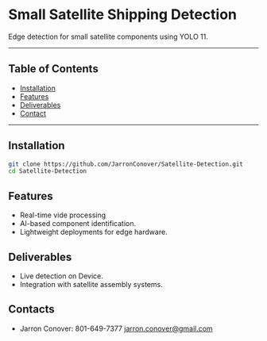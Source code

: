 # Small Satellite Shipping Detection

Edge detection for small satellite components using YOLO 11.

---

## Table of Contents
- [Installation](#installation)
- [Features](#features)
- [Deliverables](#deliverables)
- [Contact](#contact)

---

## Installation

```bash
git clone https://github.com/JarronConover/Satellite-Detection.git
cd Satellite-Detection
```

## Features

- Real-time vide processing
- AI-based component identification.
- Lightweight deployments for edge hardware.


## Deliverables

- Live detection on Device.
- Integration with satellite assembly systems.

## Contacts

- Jarron Conover: 801-649-7377 jarron.conover@gmail.com 
